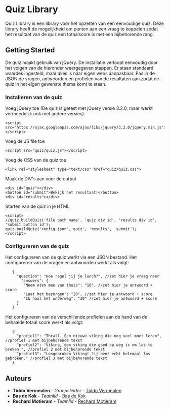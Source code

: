 # Quiz Library
Quiz Library is een library voor het opzetten van een eenvoudige quiz. Deze library heeft de mogelijkheid om punten aan een vraag te koppelen zodat het resultaat van de quiz een totaalscore is met een bijbehorende rang.

## Getting Started

De quiz maakt gebruik van jQuery. De installatie verloopt eenvoudig door het volgen van de hieronder weergegeven stappen. Er staan standaard waardes ingesteld, maar alles is naar eigen wens aanpasbaar. Pas in de JSON de vragen, antwoorden en profielen van de resultaten aan zodat de quiz in het eigen gewenste thema komt te staan.

### Installeren van de quiz

Voeg jQuery toe (De quiz is getest met jQuery versie 3.2.0, maar werkt vermoedelijk ook met andere versies).

```
<script src="https://ajax.googleapis.com/ajax/libs/jquery/3.2.0/jquery.min.js"></script>
```

Voeg de JS file toe 

```
<script src="quiz/quiz.js"></script>
```
Voeg de CSS van de quiz toe

```
<link rel="stylesheet" type="text/css" href="quiz/quiz.css">
```
Maak de DIV's aan voor de output

```
<div id="quiz"></div>
<button id="submit">Bekijk het resultaat!</button>
<div id="results"></div>
```

Starten van de quiz in je HTML 

```
<script>
//quiz.buildQuiz('file path name', 'quiz div id', 'results div id', 'submit button id');
quiz.buildQuiz('config.json','quiz', 'results', 'submit');
</script>
```
### Configureren van de quiz

Het configureren van de quiz werkt via een JSON bestand. Het configureren van de vragen en antwoorden werkt als volgt:

```
   {
     "question": "Hoe regel jij je lunch?", //zet hier je vraag neer
       "answers": {
        "Neem eten mee van thuis": "10", //zet hier je antwoord + score
        "Laat het bezorgen": "20", //zet hier je antwoord + score
        "Ik haal het onderweg": "30" //zet hier je antwoord + score
     }
   }
```

Het configureren van de verschillende profielen aan de hand van de behaalde totaal score werkt als volgt:

```
   {
     "profiel1": "Thrall. Een nieuwe viking die nog veel moet leren", //profiel 1 met bijbehorende tekst
     "profiel2": "Viking, een viking die goed op weg is om los te breken.", //profiel 2 met bijbehorende tekst
     "profiel3": "Losgebroken Viking! Jij bent echt helemaal los gebroken." //profiel 3 met bijbehorende tekst
   }
```


## Auteurs

* **Tiddo Vermeulen** - *Groepsleider* - [Tiddo Vermeulen](https://tiddovermeulen.com)
* **Bas de Kok** - *Teamlid* - [Bas de Kok](https://madebybas.nl)
* **Rechard Motieram** - *Teamlid* - [Rechard Motieram](https://officialjinzen.com)
